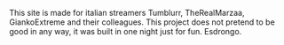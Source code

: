This site is made for italian streamers Tumblurr, TheRealMarzaa, GiankoExtreme and their colleagues. This project does not pretend to be good in any way, it was built in one night just for fun.
Esdrongo.
